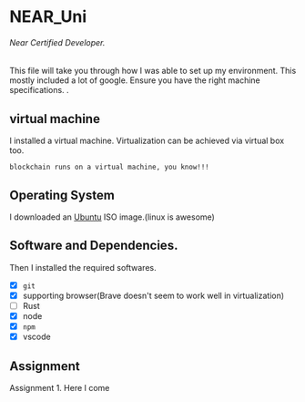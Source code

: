 # **NEAR_Uni**
###### Near Certified Developer.

This file will take you through how I was able to set up my environment. This mostly included a lot of google.
Ensure you have the right machine specifications. .

## virtual machine
I installed a virtual machine. Virtualization can be achieved via virtual box too. 
```
blockchain runs on a virtual machine, you know!!!
````
## Operating System

I downloaded an [Ubuntu](https://ubuntu.com/download/desktop) ISO image.(linux is awesome)


## Software and Dependencies.

Then I installed the required softwares. 

- [x] `git`
- [x] supporting browser(Brave doesn't seem to work well in virtualization)
- [ ] Rust
- [x] node
- [x] `npm`
- [x] vscode

## Assignment
Assignment 1. Here I come
